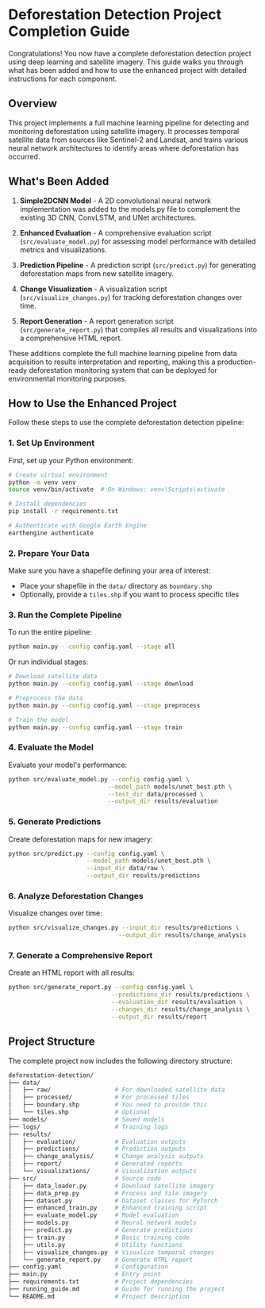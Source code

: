 # Deforestation Detection Project Completion Guide

Congratulations! You now have a complete deforestation detection project using deep learning and satellite imagery. This guide walks you through what has been added and how to use the enhanced project with detailed instructions for each component.

## Overview

This project implements a full machine learning pipeline for detecting and monitoring deforestation using satellite imagery. It processes temporal satellite data from sources like Sentinel-2 and Landsat, and trains various neural network architectures to identify areas where deforestation has occurred.

## What's Been Added

1. **Simple2DCNN Model** - A 2D convolutional neural network implementation was added to the models.py file to complement the existing 3D CNN, ConvLSTM, and UNet architectures.

2. **Enhanced Evaluation** - A comprehensive evaluation script (`src/evaluate_model.py`) for assessing model performance with detailed metrics and visualizations.

3. **Prediction Pipeline** - A prediction script (`src/predict.py`) for generating deforestation maps from new satellite imagery.

4. **Change Visualization** - A visualization script (`src/visualize_changes.py`) for tracking deforestation changes over time.

5. **Report Generation** - A report generation script (`src/generate_report.py`) that compiles all results and visualizations into a comprehensive HTML report.

These additions complete the full machine learning pipeline from data acquisition to results interpretation and reporting, making this a production-ready deforestation monitoring system that can be deployed for environmental monitoring purposes.

## How to Use the Enhanced Project

Follow these steps to use the complete deforestation detection pipeline:

### 1. Set Up Environment

First, set up your Python environment:

```bash
# Create virtual environment
python -m venv venv
source venv/bin/activate  # On Windows: venv\Scripts\activate

# Install dependencies
pip install -r requirements.txt

# Authenticate with Google Earth Engine
earthengine authenticate
```

### 2. Prepare Your Data

Make sure you have a shapefile defining your area of interest:

- Place your shapefile in the `data/` directory as `boundary.shp`
- Optionally, provide a `tiles.shp` if you want to process specific tiles

### 3. Run the Complete Pipeline

To run the entire pipeline:

```bash
python main.py --config config.yaml --stage all
```

Or run individual stages:

```bash
# Download satellite data
python main.py --config config.yaml --stage download

# Preprocess the data
python main.py --config config.yaml --stage preprocess

# Train the model
python main.py --config config.yaml --stage train
```

### 4. Evaluate the Model

Evaluate your model's performance:

```bash
python src/evaluate_model.py --config config.yaml \
                            --model_path models/unet_best.pth \
                            --test_dir data/processed \
                            --output_dir results/evaluation
```

### 5. Generate Predictions

Create deforestation maps for new imagery:

```bash
python src/predict.py --config config.yaml \
                      --model_path models/unet_best.pth \
                      --input_dir data/raw \
                      --output_dir results/predictions
```

### 6. Analyze Deforestation Changes

Visualize changes over time:

```bash
python src/visualize_changes.py --input_dir results/predictions \
                               --output_dir results/change_analysis
```

### 7. Generate a Comprehensive Report

Create an HTML report with all results:

```bash
python src/generate_report.py --config config.yaml \
                             --predictions_dir results/predictions \
                             --evaluation_dir results/evaluation \
                             --changes_dir results/change_analysis \
                             --output_dir results/report
```

## Project Structure

The complete project now includes the following directory structure:

```bash
deforestation-detection/
├── data/
│   ├── raw/                  # For downloaded satellite data
│   ├── processed/            # For processed tiles
│   ├── boundary.shp          # You need to provide this
│   └── tiles.shp             # Optional
├── models/                   # Saved models
├── logs/                     # Training logs
├── results/
│   ├── evaluation/           # Evaluation outputs
│   ├── predictions/          # Prediction outputs
│   ├── change_analysis/      # Change analysis outputs
│   ├── report/               # Generated reports
│   └── visualizations/       # Visualization outputs
├── src/                      # Source code
│   ├── data_loader.py        # Download satellite imagery
│   ├── data_prep.py          # Process and tile imagery
│   ├── dataset.py            # Dataset classes for PyTorch
│   ├── enhanced_train.py     # Enhanced training script
│   ├── evaluate_model.py     # Model evaluation
│   ├── models.py             # Neural network models
│   ├── predict.py            # Generate predictions
│   ├── train.py              # Basic training code
│   ├── utils.py              # Utility functions
│   ├── visualize_changes.py  # Visualize temporal changes
│   └── generate_report.py    # Generate HTML report
├── config.yaml               # Configuration
├── main.py                   # Entry point
├── requirements.txt          # Project dependencies
├── running_guide.md          # Guide for running the project
└── README.md                 # Project description
```